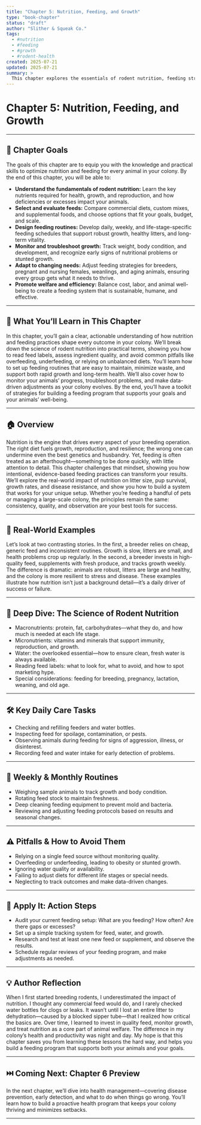 ```yaml
---
title: "Chapter 5: Nutrition, Feeding, and Growth"
type: "book-chapter"
status: "draft"
author: "Slither & Squeak Co."
tags:
  - #nutrition
  - #feeding
  - #growth
  - #rodent-health
created: 2025-07-21
updated: 2025-07-21
summary: >
  This chapter explores the essentials of rodent nutrition, feeding strategies, and growth management, providing actionable guidance for every stage of your colony’s development.
---
```


# Chapter 5: Nutrition, Feeding, and Growth

---

## 🎯 Chapter Goals

The goals of this chapter are to equip you with the knowledge and practical skills to optimize nutrition and feeding for every animal in your colony. By the end of this chapter, you will be able to:

- **Understand the fundamentals of rodent nutrition:** Learn the key nutrients required for health, growth, and reproduction, and how deficiencies or excesses impact your animals.
- **Select and evaluate feeds:** Compare commercial diets, custom mixes, and supplemental foods, and choose options that fit your goals, budget, and scale.
- **Design feeding routines:** Develop daily, weekly, and life-stage-specific feeding schedules that support robust growth, healthy litters, and long-term vitality.
- **Monitor and troubleshoot growth:** Track weight, body condition, and development, and recognize early signs of nutritional problems or stunted growth.
- **Adapt to changing needs:** Adjust feeding strategies for breeders, pregnant and nursing females, weanlings, and aging animals, ensuring every group gets what it needs to thrive.
- **Promote welfare and efficiency:** Balance cost, labor, and animal well-being to create a feeding system that is sustainable, humane, and effective.

---

## 📘 What You’ll Learn in This Chapter

In this chapter, you’ll gain a clear, actionable understanding of how nutrition and feeding practices shape every outcome in your colony. We’ll break down the science of rodent nutrition into practical terms, showing you how to read feed labels, assess ingredient quality, and avoid common pitfalls like overfeeding, underfeeding, or relying on unbalanced diets. You’ll learn how to set up feeding routines that are easy to maintain, minimize waste, and support both rapid growth and long-term health. We’ll also cover how to monitor your animals’ progress, troubleshoot problems, and make data-driven adjustments as your colony evolves. By the end, you’ll have a toolkit of strategies for building a feeding program that supports your goals and your animals’ well-being.

---

## 🏠 Overview

Nutrition is the engine that drives every aspect of your breeding operation. The right diet fuels growth, reproduction, and resilience; the wrong one can undermine even the best genetics and husbandry. Yet, feeding is often treated as an afterthought—something to be done quickly, with little attention to detail. This chapter challenges that mindset, showing you how intentional, evidence-based feeding practices can transform your results. We’ll explore the real-world impact of nutrition on litter size, pup survival, growth rates, and disease resistance, and show you how to build a system that works for your unique setup. Whether you’re feeding a handful of pets or managing a large-scale colony, the principles remain the same: consistency, quality, and observation are your best tools for success.

---

## 🐹 Real-World Examples

Let’s look at two contrasting stories. In the first, a breeder relies on cheap, generic feed and inconsistent routines. Growth is slow, litters are small, and health problems crop up regularly. In the second, a breeder invests in high-quality feed, supplements with fresh produce, and tracks growth weekly. The difference is dramatic: animals are robust, litters are large and healthy, and the colony is more resilient to stress and disease. These examples illustrate how nutrition isn’t just a background detail—it’s a daily driver of success or failure.

---

## 🔬 Deep Dive: The Science of Rodent Nutrition

- Macronutrients: protein, fat, carbohydrates—what they do, and how much is needed at each life stage.
- Micronutrients: vitamins and minerals that support immunity, reproduction, and growth.
- Water: the overlooked essential—how to ensure clean, fresh water is always available.
- Reading feed labels: what to look for, what to avoid, and how to spot marketing hype.
- Special considerations: feeding for breeding, pregnancy, lactation, weaning, and old age.

---

## 🛠️ Key Daily Care Tasks

- Checking and refilling feeders and water bottles.
- Inspecting feed for spoilage, contamination, or pests.
- Observing animals during feeding for signs of aggression, illness, or disinterest.
- Recording feed and water intake for early detection of problems.

---

## 📅 Weekly & Monthly Routines

- Weighing sample animals to track growth and body condition.
- Rotating feed stock to maintain freshness.
- Deep cleaning feeding equipment to prevent mold and bacteria.
- Reviewing and adjusting feeding protocols based on results and seasonal changes.

---

## ⚠️ Pitfalls & How to Avoid Them

- Relying on a single feed source without monitoring quality.
- Overfeeding or underfeeding, leading to obesity or stunted growth.
- Ignoring water quality or availability.
- Failing to adjust diets for different life stages or special needs.
- Neglecting to track outcomes and make data-driven changes.

---

## 📝 Apply It: Action Steps

- Audit your current feeding setup: What are you feeding? How often? Are there gaps or excesses?
- Set up a simple tracking system for feed, water, and growth.
- Research and test at least one new feed or supplement, and observe the results.
- Schedule regular reviews of your feeding program, and make adjustments as needed.

---

## 💡 Author Reflection

When I first started breeding rodents, I underestimated the impact of nutrition. I thought any commercial feed would do, and I rarely checked water bottles for clogs or leaks. It wasn’t until I lost an entire litter to dehydration—caused by a blocked sipper tube—that I realized how critical the basics are. Over time, I learned to invest in quality feed, monitor growth, and treat nutrition as a core part of animal welfare. The difference in my colony’s health and productivity was night and day. My hope is that this chapter saves you from learning these lessons the hard way, and helps you build a feeding program that supports both your animals and your goals.

---

## ⏭️ Coming Next: Chapter 6 Preview

In the next chapter, we’ll dive into health management—covering disease prevention, early detection, and what to do when things go wrong. You’ll learn how to build a proactive health program that keeps your colony thriving and minimizes setbacks.

---
